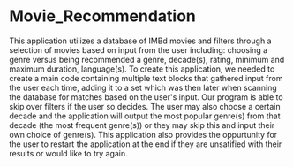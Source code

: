 # Movie_Recommendation
This application utilizes a database of IMBd movies and filters through a selection of movies based on input from the user including: choosing a genre versus being recommended a genre, decade(s), rating, minimum and maximum duration, language(s). To create this application, we needed to create a main code containing multiple text blocks that gathered input from the user each time, adding it to a set which was then later when scanning the database for matches based on the user's input. Our program is able to skip over filters if the user so decides. The user may also choose a certain decade and the application will output the most popular genre(s) from that decade (the most frequent genre(s)) or they may skip this and input their own choice of genre(s). This application also provides the oppurtunity for the user to restart the application at the end if they are unsatified with their results or would like to try again.
